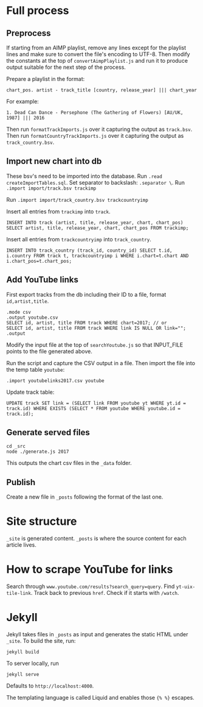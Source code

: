 # Full process

## Preprocess

If starting from an AIMP playlist, remove any lines except for the playlist lines and make sure to convert the file's encoding to UTF-8. Then modify the constants at the top of `convertAimpPlaylist.js` and run it to produce output suitable for the next step of the process.

Prepare a playlist in the format:

`chart_pos. artist - track_title [country, release_year] ||| chart_year`

For example:

`1. Dead Can Dance - Persephone (The Gathering of Flowers) [AU/UK, 1987] ||| 2016`

Then run `formatTrackImports.js` over it capturing the output as `track.bsv`.
Then run `formatCountryTrackImports.js` over it capturing the output as `track_country.bsv`.

## Import new chart into db

These bsv's need to be imported into the database.
Run `.read createImportTables.sql`.
Set separator to backslash: `.separator \`.
Run `.import import/track.bsv trackimp`

Run `.import import/track_country.bsv trackcountryimp`

Insert all entries from `trackimp` into `track`.
```
INSERT INTO track (artist, title, release_year, chart, chart_pos) SELECT artist, title, release_year, chart, chart_pos FROM trackimp;
```

Insert all entries from `trackcountryimp` into `track_country`.
```
INSERT INTO track_country (track_id, country_id) SELECT t.id, i.country FROM track t, trackcountryimp i WHERE i.chart=t.chart AND i.chart_pos=t.chart_pos;
```

## Add YouTube links

First export tracks from the db including their ID to a file, format `id,artist,title`.

```
.mode csv
.output youtube.csv
SELECT id, artist, title FROM track WHERE chart=2017; // or
SELECT id, artist, title FROM track WHERE link IS NULL OR link="";
.output
```

Modify the input file at the top of `searchYoutube.js` so that INPUT_FILE points to the file generated above.

Run the script and capture the CSV output in a file. Then import the file into the temp table `youtube`:

```
.import youtubelinks2017.csv youtube
```

Update track table:

```
UPDATE track SET link = (SELECT link FROM youtube yt WHERE yt.id = track.id) WHERE EXISTS (SELECT * FROM youtube WHERE youtube.id = track.id);
```

## Generate served files

```
cd _src
node ./generate.js 2017
```

This outputs the chart csv files in the `_data` folder.

## Publish

Create a new file in `_posts` following the format of the last one.

# Site structure

`_site` is generated content.
`_posts` is where the source content for each article lives.

# How to scrape YouTube for links

Search through `www.youtube.com/results?search_query=query`.
Find `yt-uix-tile-link`.
Track back to previous `href`.
Check if it starts with `/watch`.

# Jekyll

Jekyll takes files in `_posts` as input and generates the static HTML under `_site`. To build the site, run:

```
jekyll build
```

To server locally, run

```
jekyll serve
```

Defaults to `http://localhost:4000`.

The templating language is called Liquid and enables those `{% %}` escapes.